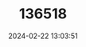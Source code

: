 ---
title: "136518"
category: "Coendou roosmalenorum"
draft: false
date: 2024-02-22 13:03:51
languages:
  English: ["Roosmalen's Dwarf Porcupine", "Roosmalen's Porcupine"]
---